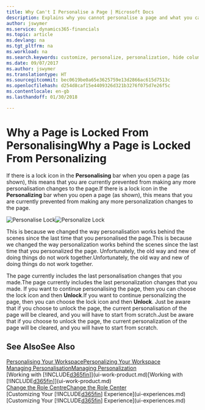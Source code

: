 ```yaml
---
title: Why Can't I Personalise a Page | Microsoft Docs
description: Explains why you cannot personalise a page and what you can do to unlock it so you can personalise it.
author: jswymer
ms.service: dynamics365-financials
ms.topic: article
ms.devlang: na
ms.tgt_pltfrm: na
ms.workload: na
ms.search.keywords: customize, personalize, personalization, hide columns, remove fields, move fields
ms.date: 09/07/2017
ms.author: jswymer
ms.translationtype: HT
ms.sourcegitcommit: bec0619be0a65e3625759e13d2866ac615d7513c
ms.openlocfilehash: d254d8caf15e4409326d321b3276f075d7e26f5c
ms.contentlocale: en-gb
ms.lasthandoff: 01/30/2018

---
```

# <a name="why-a-page-is-locked-from-personalizing"></a><span data-ttu-id="2dc77-103">Why a Page is Locked From Personalising</span><span class="sxs-lookup"><span data-stu-id="2dc77-103">Why a Page is Locked From Personalizing</span></span>
<span data-ttu-id="2dc77-104">If there is a lock icon in the **Personalising** bar when you open a page (as shown), this means that you are currently prevented from making any more personalisation changes to the page.</span><span class="sxs-lookup"><span data-stu-id="2dc77-104">If there is a lock icon in the **Personalizing** bar when you open a page (as shown), this means that you are currently prevented from making any more personalization changes to the page.</span></span>

<span data-ttu-id="2dc77-105">![Personalise Lock](media/personalization-locked.png "Personalise lock")</span><span class="sxs-lookup"><span data-stu-id="2dc77-105">![Personalize Lock](media/personalization-locked.png "Personalize lock")</span></span>

<span data-ttu-id="2dc77-106">This is because we changed the way personalisation works behind the scenes since the last time that you personalised the page.</span><span class="sxs-lookup"><span data-stu-id="2dc77-106">This is because we changed the way personalization works behind the scenes since the last time that you personalized the page.</span></span> <span data-ttu-id="2dc77-107">Unfortunately, the old way and new of doing things do not work together.</span><span class="sxs-lookup"><span data-stu-id="2dc77-107">Unfortunately, the old way and new of doing things do not work together.</span></span>

<span data-ttu-id="2dc77-108">The page currently includes the last personalisation changes that you made.</span><span class="sxs-lookup"><span data-stu-id="2dc77-108">The page currently includes the last personalization changes that you made.</span></span> <span data-ttu-id="2dc77-109">If you want to continue personalising the page, then you can choose the lock icon and then **Unlock**.</span><span class="sxs-lookup"><span data-stu-id="2dc77-109">If you want to continue personalizing the page, then you can choose the lock icon and then **Unlock**.</span></span> <span data-ttu-id="2dc77-110">Just be aware that if you choose to unlock the page, the current personalisation of the page will be cleared, and you will have to start from scratch.</span><span class="sxs-lookup"><span data-stu-id="2dc77-110">Just be aware that if you choose to unlock the page, the current personalization of the page will be cleared, and you will have to start from scratch.</span></span> 


## <a name="see-also"></a><span data-ttu-id="2dc77-111">See Also</span><span class="sxs-lookup"><span data-stu-id="2dc77-111">See Also</span></span>
[<span data-ttu-id="2dc77-112">Personalising Your Workspace</span><span class="sxs-lookup"><span data-stu-id="2dc77-112">Personalizing Your Workspace</span></span>](ui-personalization-manage.md)  
[<span data-ttu-id="2dc77-113">Managing Personalisation</span><span class="sxs-lookup"><span data-stu-id="2dc77-113">Managing Personalization</span></span>](ui-personalization-manage.md)  
<span data-ttu-id="2dc77-114">[Working with [!INCLUDE[d365fin](includes/d365fin_md.md)]](ui-work-product.md)</span><span class="sxs-lookup"><span data-stu-id="2dc77-114">[Working with [!INCLUDE[d365fin](includes/d365fin_md.md)]](ui-work-product.md)</span></span>  
[<span data-ttu-id="2dc77-115">Change the Role Centre</span><span class="sxs-lookup"><span data-stu-id="2dc77-115">Change the Role Center</span></span>](change-role.md)  
<span data-ttu-id="2dc77-116">[Customizing Your [!INCLUDE[d365fin](includes/d365fin_md.md)] Experience](ui-experiences.md)</span><span class="sxs-lookup"><span data-stu-id="2dc77-116">[Customizing Your [!INCLUDE[d365fin](includes/d365fin_md.md)] Experience](ui-experiences.md)</span></span>  


